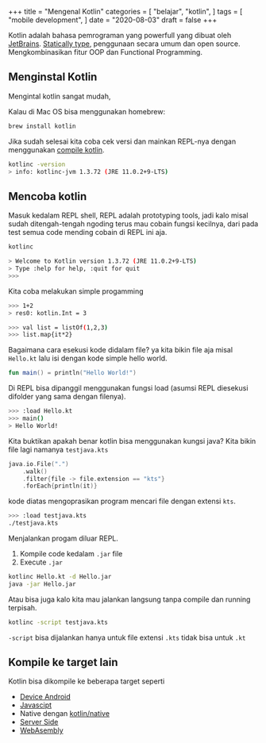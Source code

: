 +++
title = "Mengenal Kotlin"
categories = [
    "belajar",
    "kotlin",
]
tags = [
    "mobile development",
]
date = "2020-08-03"
draft = false
+++

Kotlin adalah bahasa pemrograman yang powerfull yang dibuat oleh [JetBrains](https://www.jetbrains.com/).
[Statically type](https://android.jlelse.eu/magic-lies-here-statically-typed-vs-dynamically-typed-languages-d151c7f95e2b), penggunaan secara umum dan open source. Mengkombinasikan fitur OOP dan Functional Programming.

## Menginstal Kotlin

Mengintal kotlin sangat mudah,

Kalau di Mac OS bisa menggunakan homebrew:

```bash
brew install kotlin
```

Jika sudah selesai kita coba cek versi dan mainkan REPL-nya dengan menggunakan [compile kotlin](https://kotlinlang.org/docs/reference/compiler-reference.html#kotlinjvm-compiler-options).


```bash
kotlinc -version
> info: kotlinc-jvm 1.3.72 (JRE 11.0.2+9-LTS)
```

## Mencoba kotlin

Masuk kedalam REPL shell, REPL adalah prototyping tools, jadi kalo misal sudah ditengah-tengah ngoding terus mau cobain fungsi kecilnya, dari pada test semua code mending cobain di REPL ini aja.

```bash
kotlinc

> Welcome to Kotlin version 1.3.72 (JRE 11.0.2+9-LTS)
> Type :help for help, :quit for quit
>>>
```

Kita coba melakukan simple progamming

```bash
>>> 1+2
> res0: kotlin.Int = 3

>>> val list = listOf(1,2,3)
>>> list.map{it*2}
```

Bagaimana cara esekusi kode didalam file? ya kita bikin file aja misal `Hello.kt` lalu isi dengan kode simple hello world.

```kotlin
fun main() = println("Hello World!")
```

Di REPL bisa dipanggil menggunakan fungsi load (asumsi REPL diesekusi difolder yang sama dengan filenya).

```bash
>>> :load Hello.kt
>>> main()
> Hello World!
```

Kita buktikan apakah benar kotlin bisa menggunakan kungsi java? Kita bikin file lagi namanya `testjava.kts`

```kotlin
java.io.File(".")
    .walk()
    .filter{file -> file.extension == "kts"}
    .forEach{println(it)}
```

kode diatas mengoprasikan program mencari file dengan extensi `kts`.

```bash
>>> :load testjava.kts
./testjava.kts
```

Menjalankan progam diluar REPL.

1. Kompile code kedalam `.jar` file
2. Execute `.jar`

```bash
kotlinc Hello.kt -d Hello.jar
java -jar Hello.jar
```

Atau bisa juga kalo kita mau jalankan langsung tanpa compile dan running terpisah.

```bash
kotlinc -script testjava.kts
```

`-script` bisa dijalankan hanya untuk file extensi `.kts` tidak bisa untuk `.kt`

## Kompile ke target lain

Kotlin bisa dikompile ke beberapa target seperti

- [Device Android](https://kotlinlang.org/docs/reference/android-overview.html)
- [Javascipt](https://kotlinlang.org/docs/reference/js-overview.html)
- Native dengan [kotlin/native](https://kotlinlang.org/docs/reference/native-overview.html)
- [Server Side](https://kotlinlang.org/docs/reference/server-overview.html)
- [WebAsembly](https://superkotlin.com/kotlin-and-webassembly/)